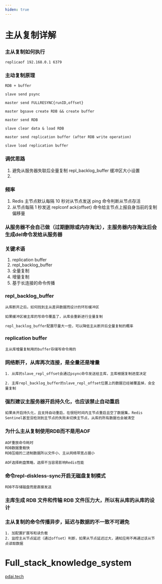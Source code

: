 ```yaml
---
hiden: true
---
```


# 主从复制详解

### 主从复制如何执行

```
replicaof 192.168.0.1 6379
```

### 主动复制原理 

```
RDB + buffer

slave send psync

master send FULLRESYNC{runID,offset}

master bgsave create RDB && create buffer 

master send RDB

slave clear data & load RDB

master send replication buffer (after RDB write operation)

slave load replication buffer
```

### 调优思路

1. 避免从服务器失联后全量复制 repl_backlog_buffer 缓冲区大小设置
2. 

### 频率

1. Redis 主节点默认每隔 10 秒对从节点发送 ping 命令判断从节点存活
2. 从节点每隔 1 秒发送 replconf ack{offset} 命令给主节点上报自身当前的复制偏移量


### 从服务器不会自己做（过期删除或内存淘汰），主服务器内存淘汰后会生成del命令发给从服务器

### 关键术语

1. replication buffer
2. repl_backlog_buffer
3. 全量复制
4. 增量复制
5. 基于长连接的命令传播


### repl_backlog_buffer
```
从库断开之后，如何找到主从差异数据而设计的环形缓冲区

如果缓冲区被主库的写命令覆盖了，从库会重新进行全量复制

repl_backlog_buffer配置尽量大一些，可以降低主从断开后全量复制的概率
```

### replication buffer
```
主从库增量复制用的buffer存储写命令用的
```

### 网络断开，从库再次连接，是全量还是增量
```
1. 从库的slave_repl_offset会通过psync命令发送给主库，主库根据复制进度决定

2. 主库repl_backlog_buffer的slave_repl_offset位置上的数据已经被覆盖掉，会全量复制
```

### 强烈建议主服务器开启持久化，也应该禁止自动重启
```
如果未开启持久化，且支持自动重启，在很短时间内主节点重启且空了数据集，Redis Sentinel甚至没检测到主节点的失败未切换主节点，从库的所有数据也会被清空
```



### 为什么主从复制使用RDB而不是用AOF
```
AOF重放命令耗时
RDB数据重载快
RDB压缩的二进制数据所以文件小、主从网络带宽占据小

AOF选择刷盘策略，选择不当容易影响Redis性能
```


### 命令repl-diskless-sync开启无磁盘复制模式
```
RDB不存储磁盘而是直接发送
```

### 主库生成 RDB 文件和传输 RDB 文件压力大，所以有从库的从库的设计


### 主从复制的命令传播异步，延迟与数据的不一致不可避免
```
1. 加配置扩展写和读负载
2. 监控主从节点延迟（通过offset）判断，如果从节点延迟过大，通知应用不再通过该从节点读取数据
```

# Full_stack_knowledge_system

[pdai.tech](https://pdai.tech/)
